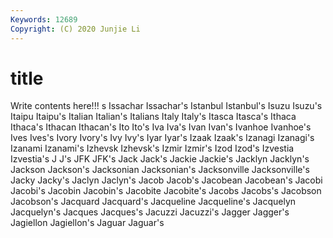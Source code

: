 ```yaml
---
Keywords: 12689
Copyright: (C) 2020 Junjie Li
---
```


# title

Write contents here!!!
s 
Issachar 
Issachar's 
Istanbul 
Istanbul's 
Isuzu 
Isuzu's 
Itaipu 
Itaipu's 
Italian
Italian's 
Italians 
Italy 
Italy's 
Itasca 
Itasca's 
Ithaca 
Ithaca's 
Ithacan 
Ithacan's
Ito 
Ito's 
Iva 
Iva's 
Ivan 
Ivan's 
Ivanhoe 
Ivanhoe's 
Ives 
Ives's
Ivory 
Ivory's 
Ivy 
Ivy's 
Iyar 
Iyar's 
Izaak 
Izaak's 
Izanagi 
Izanagi's
Izanami 
Izanami's 
Izhevsk 
Izhevsk's 
Izmir 
Izmir's 
Izod 
Izod's 
Izvestia 
Izvestia's
J 
J's 
JFK 
JFK's 
Jack 
Jack's 
Jackie 
Jackie's 
Jacklyn 
Jacklyn's
Jackson 
Jackson's 
Jacksonian 
Jacksonian's 
Jacksonville 
Jacksonville's 
Jacky 
Jacky's 
Jaclyn 
Jaclyn's
Jacob 
Jacob's 
Jacobean 
Jacobean's 
Jacobi 
Jacobi's 
Jacobin 
Jacobin's 
Jacobite 
Jacobite's
Jacobs 
Jacobs's 
Jacobson 
Jacobson's 
Jacquard 
Jacquard's 
Jacqueline 
Jacqueline's 
Jacquelyn 
Jacquelyn's
Jacques 
Jacques's 
Jacuzzi 
Jacuzzi's 
Jagger 
Jagger's 
Jagiellon 
Jagiellon's 
Jaguar 
Jaguar's
